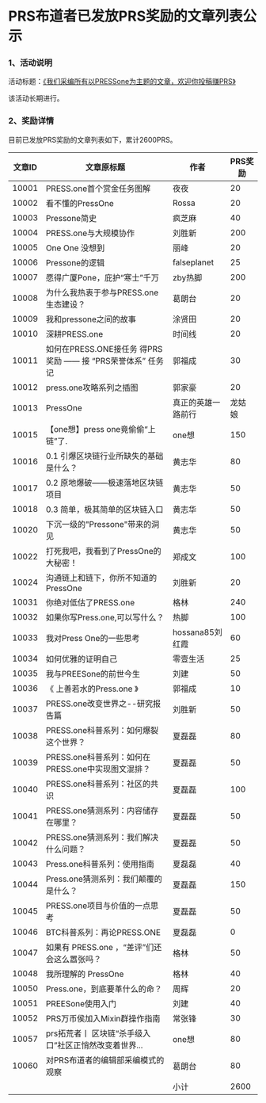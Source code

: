 # PRS布道者已发放PRS奖励的文章列表公示

### 1、活动说明

活动标题：[《我们采编所有以PRESSone为主题的文章，欢迎你投稿赚PRS》](https://press.one/file/preview?s=49b2b9e11e17094f07d6c4f7a520bf226e6a95bd09a1c78cb60cc85c1f0a2ad826a86759c7bf30b9a9bcdeb1654b7d1720b299e072a14beeab381fc6240e2f250&h=11afcd57dc7f20ecca76c6debd203470b1b5ab254b694289f008e92a9e069be6&a=e0b2908b00ecc554e460863ee43481b8d47e8641&v=2&f=P1)

该活动长期进行。

### 2、奖励详情

目前已发放PRS奖励的文章列表如下，累计2600PRS。

|文章ID|文章原标题|作者|PRS奖励|
|-----|-----|-----|-----|
|10001|PRESS.one首个赏金任务图解|夜夜|20|
|10002|看不懂的PressOne|Rossa|20|
|10003|Pressone简史|疯芝麻|40|
|10004|PRESS.one与大规模协作|刘胜新|200|
|10005|One One 没想到|丽峰|20|
|10006|Pressone的逻辑|falseplanet|25|
|10007|愿得广厦Pone，庇护“寒士”千万|zby热脚|200|
|10008|为什么我热衷于参与PRESS.one生态建设？|葛朗台|20|
|10009|我和pressone之间的故事|涂贤田|20|
|10010|深耕PRESS.one|时间线|20|
|10011|如何在PRESS.ONE接任务 得PRS奖励 —— 接 “PRS荣誉体系” 任务记|郭福成|30|
|10012|press.one攻略系列之插图|郭家豪|20|
|10013|PressOne|真正的英雄一路前行|龙姑娘|20|
|10015|【one想】press one竟偷偷“上链”了.|one想|150|
|10016|0.1 引爆区块链行业所缺失的基础是什么？|黄志华|80|
|10017|0.2 原地爆破——极速落地区块链项目|黄志华|50|
|10018|0.3 简单，极其简单的区块链入口|黄志华|50|
|10020|下沉一级的"Pressone"带来的洞见|黄志华|50|
|10022|打死我吧，我看到了PressOne的大秘密！|郑成文|100|
|10024|沟通链上和链下，你所不知道的PressOne|刘胜新|20|
|10031|你绝对低估了PRESS.one|格林|240|
|10032|如果你写Press.one,可以写什么？|热脚|100|
|10033|我对Press One的一些思考|hossana85刘红霞|60|
|10034|如何优雅的证明自己|零壹生活|25|
|10035|我与PREESone的前世今生|刘建|50|
|10036|《 上善若水的Press.one 》|郭福成|10|
|10037|PRESS.one改变世界之--研究报告篇|刘胜新|50|
|10038|PRESS.one科普系列：如何爆裂这个世界？|夏磊磊|80|
|10039|PRESS.one科普系列：如何在PRESS.one中实现图文混排？|夏磊磊|50|
|10040|PRESS.one科普系列：社区的共识|夏磊磊|100|
|10041|PRESS.one猜测系列：内容储存在哪里？|夏磊磊|50|
|10042|PRESS.one猜测系列：我们解决什么问题？|夏磊磊|50|
|10043|Press.one科普系列：使用指南|夏磊磊|40|
|10044|Press.one猜测系列：我们颠覆的是什么？|夏磊磊|150|
|10045|PRESS.one项目与价值的一点思考|夏磊磊|50|
|10046|BTC科普系列：再论PRESS.ONE|夏磊磊|0|
|10047|如果有 PRESS.one ，“差评”们还会这么嚣张吗？|格林|50|
|10048|我所理解的 PressOne|格林|40|
|10050|Press.one，到底要革什么的命？|周辉|20|
|10051|PREESone使用入门|刘建|40|
|10052|PRS万币侯加入Mixin群操作指南|常张锋|30|
|10057|prs拓荒者丨 区块链“杀手级入口”社区正悄然改变着世界...|one想|80|
|10060|对PRS布道者的编辑部采编模式的观察|葛朗台|80|
|||小计|2600|

